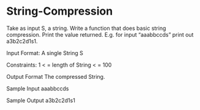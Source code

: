 # String-Compression

Take as input S, a string. Write a function that does basic string compression. Print the value returned. E.g. for input “aaabbccds” print out a3b2c2d1s1.

Input Format:
A single String S

Constraints:
1 < = length of String < = 100

Output Format
The compressed String.

Sample Input
aaabbccds

Sample Output
a3b2c2d1s1
